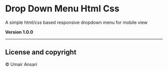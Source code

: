 # Drop Down Menu Html Css

A simple html/css based responsive dropdown menu for mobile view 

**Version 1.0.0**

---

## License and copyright

 © Umair Ansari